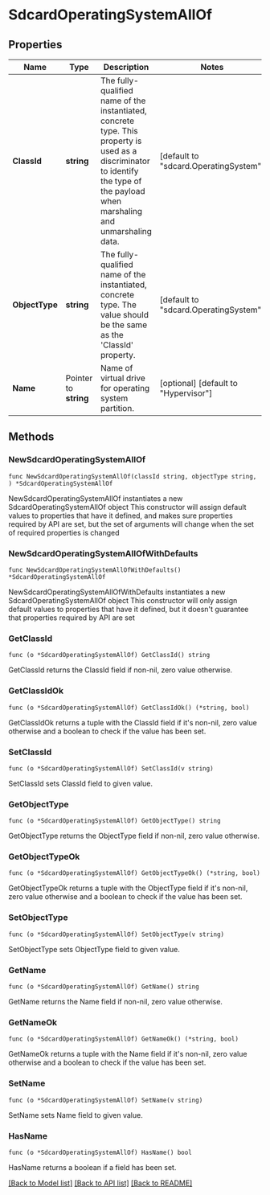 # SdcardOperatingSystemAllOf

## Properties

Name | Type | Description | Notes
------------ | ------------- | ------------- | -------------
**ClassId** | **string** | The fully-qualified name of the instantiated, concrete type. This property is used as a discriminator to identify the type of the payload when marshaling and unmarshaling data. | [default to "sdcard.OperatingSystem"]
**ObjectType** | **string** | The fully-qualified name of the instantiated, concrete type. The value should be the same as the &#39;ClassId&#39; property. | [default to "sdcard.OperatingSystem"]
**Name** | Pointer to **string** | Name of virtual drive for operating system partition. | [optional] [default to "Hypervisor"]

## Methods

### NewSdcardOperatingSystemAllOf

`func NewSdcardOperatingSystemAllOf(classId string, objectType string, ) *SdcardOperatingSystemAllOf`

NewSdcardOperatingSystemAllOf instantiates a new SdcardOperatingSystemAllOf object
This constructor will assign default values to properties that have it defined,
and makes sure properties required by API are set, but the set of arguments
will change when the set of required properties is changed

### NewSdcardOperatingSystemAllOfWithDefaults

`func NewSdcardOperatingSystemAllOfWithDefaults() *SdcardOperatingSystemAllOf`

NewSdcardOperatingSystemAllOfWithDefaults instantiates a new SdcardOperatingSystemAllOf object
This constructor will only assign default values to properties that have it defined,
but it doesn't guarantee that properties required by API are set

### GetClassId

`func (o *SdcardOperatingSystemAllOf) GetClassId() string`

GetClassId returns the ClassId field if non-nil, zero value otherwise.

### GetClassIdOk

`func (o *SdcardOperatingSystemAllOf) GetClassIdOk() (*string, bool)`

GetClassIdOk returns a tuple with the ClassId field if it's non-nil, zero value otherwise
and a boolean to check if the value has been set.

### SetClassId

`func (o *SdcardOperatingSystemAllOf) SetClassId(v string)`

SetClassId sets ClassId field to given value.


### GetObjectType

`func (o *SdcardOperatingSystemAllOf) GetObjectType() string`

GetObjectType returns the ObjectType field if non-nil, zero value otherwise.

### GetObjectTypeOk

`func (o *SdcardOperatingSystemAllOf) GetObjectTypeOk() (*string, bool)`

GetObjectTypeOk returns a tuple with the ObjectType field if it's non-nil, zero value otherwise
and a boolean to check if the value has been set.

### SetObjectType

`func (o *SdcardOperatingSystemAllOf) SetObjectType(v string)`

SetObjectType sets ObjectType field to given value.


### GetName

`func (o *SdcardOperatingSystemAllOf) GetName() string`

GetName returns the Name field if non-nil, zero value otherwise.

### GetNameOk

`func (o *SdcardOperatingSystemAllOf) GetNameOk() (*string, bool)`

GetNameOk returns a tuple with the Name field if it's non-nil, zero value otherwise
and a boolean to check if the value has been set.

### SetName

`func (o *SdcardOperatingSystemAllOf) SetName(v string)`

SetName sets Name field to given value.

### HasName

`func (o *SdcardOperatingSystemAllOf) HasName() bool`

HasName returns a boolean if a field has been set.


[[Back to Model list]](../README.md#documentation-for-models) [[Back to API list]](../README.md#documentation-for-api-endpoints) [[Back to README]](../README.md)


